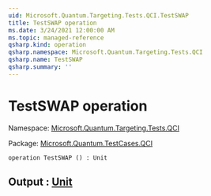 ```yaml
---
uid: Microsoft.Quantum.Targeting.Tests.QCI.TestSWAP
title: TestSWAP operation
ms.date: 3/24/2021 12:00:00 AM
ms.topic: managed-reference
qsharp.kind: operation
qsharp.namespace: Microsoft.Quantum.Targeting.Tests.QCI
qsharp.name: TestSWAP
qsharp.summary: ''
---
```


# TestSWAP operation

Namespace: [Microsoft.Quantum.Targeting.Tests.QCI](xref:Microsoft.Quantum.Targeting.Tests.QCI)

Package: [Microsoft.Quantum.TestCases.QCI](https://nuget.org/packages/Microsoft.Quantum.TestCases.QCI)




```qsharp
operation TestSWAP () : Unit
```


## Output : [Unit](xref:microsoft.quantum.lang-ref.unit)

